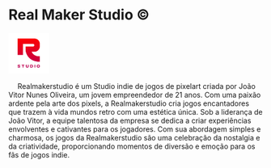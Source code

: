 # Real Maker Studio ©
<img style="height: 80px;" src="./src/imagens/logo_01.png"/>

&emsp; Realmakerstudio é um Studio indie de jogos de pixelart criada por João Vitor Nunes Oliveira, um jovem empreendedor de 21 anos. Com uma paixão ardente pela arte dos pixels, a Realmakerstudio cria jogos encantadores que trazem à vida mundos retro com uma estética única. Sob a liderança de João Vitor, a equipe talentosa da empresa se dedica a criar experiências envolventes e cativantes para os jogadores. Com sua abordagem simples e charmosa, os jogos da Realmakerstudio são uma celebração da nostalgia e da criatividade, proporcionando momentos de diversão e emoção para os fãs de jogos indie.
